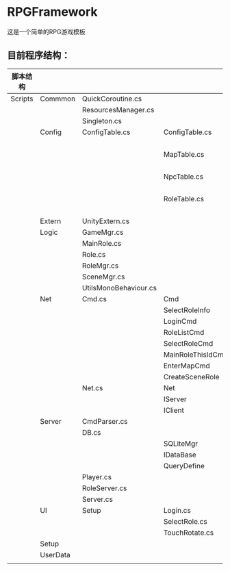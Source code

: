 # RPGFramework
这是一个简单的RPG游戏模板
## 目前程序结构：

| 脚本结构 |  |  |  |  |
| ---- | ---- | ---- | ---- | ---- |
| Scripts  | Commmon | QuickCoroutine.cs |||
|  |  | ResourcesManager.cs |||
|  |  | Singleton.cs |||
|  | Config | ConfigTable.cs | ConfigTable.cs |ConfigTable|
|  |  |  |  | TableDatabase  |
|  |  |  | MapTable.cs | MapTable |
|  |  |  |  | MapDatabase |
|  |  |  | NpcTable.cs | NpcTable |
|  |  |  |  | NpcDatabase |
|  |  |  | RoleTable.cs | RoleTable |
|  |  |  |  | RoleDatabase |
|  | Extern | UnityExtern.cs |||
|  | Logic | GameMgr.cs |||
|  |  | MainRole.cs |||
|  |  | Role.cs |||
|  |  | RoleMgr.cs |||
|  |  | SceneMgr.cs |||
|  |  | UtilsMonoBehaviour.cs |||
|  | Net | Cmd.cs |Cmd||
|  |  ||SelectRoleInfo||
|  |  ||LoginCmd||
|  |  ||RoleListCmd||
|  |  ||SelectRoleCmd||
|  |  ||MainRoleThisIdCmd||
|  |  ||EnterMapCmd||
|  |  ||CreateSceneRole||
|  |  | Net.cs |Net||
|  |  ||IServer||
|  |  ||IClient||
|  | Server | CmdParser.cs |||
|  |  | DB.cs |||
|  |  ||SQLiteMgr||
|  |  ||IDataBase||
|  |  ||QueryDefine||
|  |  | Player.cs |||
|  |  | RoleServer.cs |||
|  |  | Server.cs |||
|  | UI | Setup | Login.cs ||
|  |  || SelectRole.cs ||
|  |  || TouchRotate.cs ||
|  | Setup ||||
|  | UserData ||||
|  |  ||||